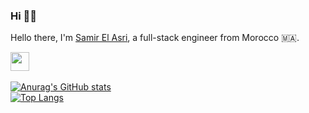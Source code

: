 ### Hi 👋🏼

Hello there, I'm <a href="https://github.com/samir-elasri">Samir El Asri</a>, a full-stack engineer from Morocco 🇲🇦.

<a href="https://linkedin.com/in/samir-elasri"><img width="30px" src="https://img.icons8.com/color/144/000000/linkedin-circled--v1.png"/></a>
&nbsp;&nbsp;

[![Anurag's GitHub stats](https://github-readme-stats.vercel.app/api?username=samir-elasri&theme=github_dark)](https://github.com/anuraghazra/github-readme-stats)<br>
[![Top Langs](https://github-readme-stats.vercel.app/api/top-langs/?username=samir-elasri&theme=github_dark)](https://github.com/anuraghazra/github-readme-stats)
